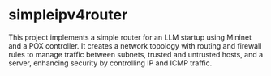 # simpleipv4router
This project implements a simple router for an LLM startup using Mininet and a POX controller. It creates a network topology with routing and firewall rules to manage traffic between subnets, trusted and untrusted hosts, and a server, enhancing security by controlling IP and ICMP traffic.
